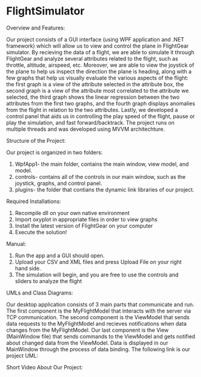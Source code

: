 # FlightSimulator

Overview and Features: 

Our project consists of a GUI interface (using WPF application and .NET framework) which will allow us to view and control the plane in FlightGear simulator. By recieving the data of a flight, we are able to simulate it through FlightGear and analyze several attributes related to the flight, such as throttle, altitude, airspeed, etc. Moreover, we are able to view the joystick of the plane to help us inspect the direction the plane is heading, along with a few graphs that help us visually evaluate the various aspects of the flight: the first graph is a view of the attribute selected in the attribute box, the second graph is a view of the attribute most correlated to the attribute we selected, the third graph shows the linear regression between the two attributes from the first two graphs, and the fourth graph displays anomalies from the flight in relation to the two attributes. Lastly, we developed a control panel that aids us in controlling the play speed of the flight, pause or play the simulation, and fast forward/backtrack. 
The project runs on multiple threads and was developed using MVVM architechture.

Structure of the Project: 

Our project is organized in two folders: 

1. WpfApp1- the main folder, contains the main window, view model, and model. 
2. controls- contains all of the controls in our main window, such as the joystick, graphs, and control panel.
3. plugins- the folder that contians the dynamic link libraries of our project.

Required Installations: 

1. Recompile dll on your own native environment 
2. Import oxyplot in appropriate files in order to view graphs
3. Install the latest version of FlightGear on your computer 
4. Execute the solution! 

Manual: 

1. Run the app and a GUI should open.
2. Upload your CSV and XML files and press Upload File on your right hand side. 
3. The simulation will begin, and you are free to use the controls and sliders to analyze the flight 

UMLs and Class Diagrams: 

Our desktop application consists of 3 main parts that communicate and run. The first component is the MyFlightModel that interacts with the server via TCP communication. The second component is the ViewModel that sends data requests to the MyFlightModel and recieves notifications when data changes from the MyFlightModel. Our last component is the View (MainWindow file) that sends commands to the ViewModel and gets notified about changed data from the ViewModel. Data is displayed in our MainWindow through the process of data binding. The following link is our project UML: 

Short Video About Our Project: 

